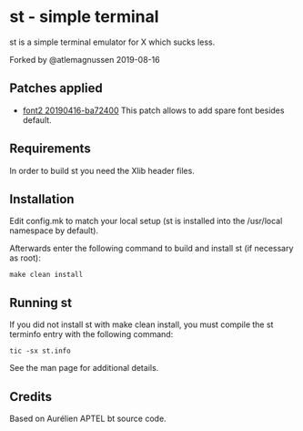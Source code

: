 # st - simple terminal
st is a simple terminal emulator for X which sucks less.  
  
Forked by @atlemagnussen 2019-08-16

## Patches applied
- [font2 20190416-ba72400](https://st.suckless.org/patches/font2/st-font2-20190416-ba72400.diff)
This patch allows to add spare font besides default.


Requirements
------------
In order to build st you need the Xlib header files.


Installation
------------
Edit config.mk to match your local setup (st is installed into
the /usr/local namespace by default).

Afterwards enter the following command to build and install st (if
necessary as root):

    make clean install


Running st
----------
If you did not install st with make clean install, you must compile
the st terminfo entry with the following command:

    tic -sx st.info

See the man page for additional details.

Credits
-------
Based on Aurélien APTEL <aurelien dot aptel at gmail dot com> bt source code.

